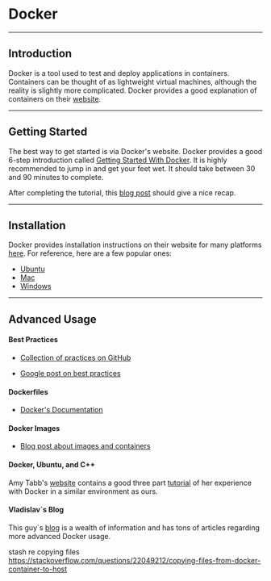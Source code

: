 # Docker

---

## Introduction

Docker is a tool used to test and deploy applications in containers. Containers can be thought of as lightweight virtual machines, although the reality is slightly more complicated. Docker provides a good explanation of containers on their [website](https://www.docker.com/resources/what-container).

---

## Getting Started

The best way to get started is via Docker's website. Docker provides a good 6-step introduction called [Getting Started With Docker](https://docs.docker.com/get-started/). It is highly recommended to jump in and get your feet wet. It should take between 30 and 90 minutes to complete.

After completing the tutorial, this [blog post](https://vsupalov.com/6-docker-basics/) should give a nice recap.

---

## Installation

Docker provides installation instructions on their website for many platforms [here](https://docs.docker.com/install/). For reference, here are a few popular ones:

* [Ubuntu](https://docs.docker.com/install/linux/docker-ce/ubuntu/)
* [Mac](https://docs.docker.com/docker-for-mac/install/)
* [Windows](https://docs.docker.com/docker-for-windows/install/)

---

## Advanced Usage

#### Best Practices

* [Collection of practices on GitHub](https://github.com/FuriKuri/docker-best-practices)

* [Google post on best practices](https://cloud.google.com/solutions/best-practices-for-building-containers)

#### Dockerfiles

* [Docker's Documentation](https://docs.docker.com/engine/reference/builder/#usage)

#### Docker Images

* [Blog post about images and containers](https://cameronlonsdale.com/2018/11/26/whats-in-a-docker-image/)

#### Docker, Ubuntu, and C++

Amy Tabb's [website](https://amytabb.com/) contains a good three part [tutorial](https://amytabb.com/tips/) of her experience with Docker in a similar environment as ours.

#### Vladislav`s Blog

This guy`s [blog](https://vsupalov.com/) is a wealth of information and has tons of articles regarding more advanced Docker usage.

stash re copying files
https://stackoverflow.com/questions/22049212/copying-files-from-docker-container-to-host

